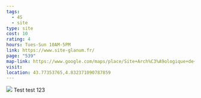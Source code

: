 ```yaml
---
tags:
  - 4S
  - site
type: site
cost: 10
rating: 4
hours: Tues-Sun 10AM-5PM
link: https://www.site-glanum.fr/
page: "539"
map-link: https://www.google.com/maps/place/Site+Arch%C3%A9ologique+de+Glanum/@43.7735711,4.8304986,17z/data=!3m1!4b1!4m6!3m5!1s0x12b5e46b4e1854c3:0xf44bb5596aab6c51!8m2!3d43.7735673!4d4.8330735!16s%2Fg%2F120vt2ss?entry=ttu&g_ep=EgoyMDI0MTAwMi4xIKXMDSoASAFQAw%3D%3D
visit: 
location: 43.77353765,4.832371090787859
---
```

![](https://lh5.googleusercontent.com/p/AF1QipN8NOxqBNn80Z_2hD4Ckmgz4dOmDuvaK7ka7bFz=w408-h306-k-no)
Test test 123
